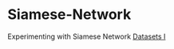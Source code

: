 # Siamese-Network
Experimenting with Siamese Network
[Datasets I](https://www.kaggle.com/datasets/kasikrit/att-database-of-faces)
